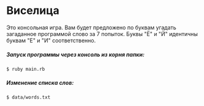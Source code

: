 # Виселица

Это консольная игра. Вам будет предложено по буквам угадать загаданное программой слово за 7 попыток. Буквы "Ё" и
"Й" идентичны буквам "Е" и "И" соответственно.

##### Запуск программы через консоль из корня папки:

```
$ ruby main.rb
```

##### Изменение списка слов:

```
$ data/words.txt
```
